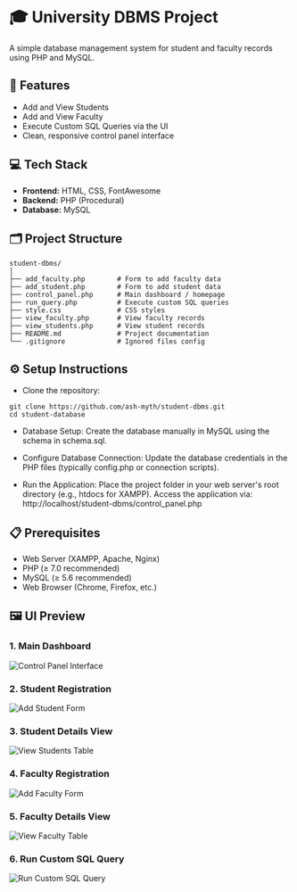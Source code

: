 # 🎓 University DBMS Project

A simple database management system for student and faculty records using PHP and MySQL.

## 📌 Features

- Add and View Students
- Add and View Faculty
- Execute Custom SQL Queries via the UI
- Clean, responsive control panel interface

## 💻 Tech Stack

- **Frontend:** HTML, CSS, FontAwesome
- **Backend:** PHP (Procedural)
- **Database:** MySQL

## 🗂 Project Structure
```
student-dbms/
│
├── add_faculty.php        # Form to add faculty data
├── add_student.php        # Form to add student data
├── control_panel.php      # Main dashboard / homepage
├── run_query.php          # Execute custom SQL queries
├── style.css              # CSS styles
├── view_faculty.php       # View faculty records
├── view_students.php      # View student records
├── README.md              # Project documentation
└── .gitignore             # Ignored files config
```
## ⚙️ Setup Instructions
- Clone the repository:
```
git clone https://github.com/ash-myth/student-dbms.git
cd student-database
```
- Database Setup:
Create the database manually in MySQL using the schema in schema.sql.

- Configure Database Connection:
Update the database credentials in the PHP files (typically config.php or connection scripts).

- Run the Application:
Place the project folder in your web server's root directory (e.g., htdocs for XAMPP).
Access the application via:
http://localhost/student-dbms/control_panel.php

## 📋 Prerequisites

- Web Server (XAMPP, Apache, Nginx)
- PHP (≥ 7.0 recommended)
- MySQL (≥ 5.6 recommended)
- Web Browser (Chrome, Firefox, etc.)
## 🖼️ UI Preview

### 1. Main Dashboard
![Control Panel Interface](https://github.com/user-attachments/assets/8f0913cd-9c17-43df-9a56-6b97deb75b44)

### 2. Student Registration
![Add Student Form](https://github.com/user-attachments/assets/becc5d8f-902b-478f-9eb4-f6102fb076dc)

### 3. Student Details View
![View Students Table](https://github.com/user-attachments/assets/7aba07f2-3f22-4901-b0e4-a856faee08e4)

### 4. Faculty Registration
![Add Faculty Form](https://github.com/user-attachments/assets/379f0f67-351a-4a2c-b6e8-1d180a633a88)

### 5. Faculty Details View
![View Faculty Table](https://github.com/user-attachments/assets/91b81397-c91d-42e2-9230-ffcadea5adbb)

### 6. Run Custom SQL Query
![Run Custom SQL Query](https://github.com/user-attachments/assets/53f27896-c13b-4bd5-89e6-258aca287798)

